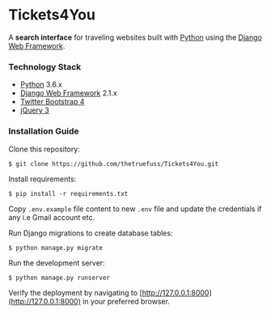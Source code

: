 # Tickets4You

A **search interface** for traveling websites built with [Python](https://www.python.org/) using the [Django Web Framework](https://www.djangoproject.com/).

### Technology Stack

* [Python](https://www.python.org/) 3.6.x
* [Django Web Framework](https://www.djangoproject.com/) 2.1.x
* [Twitter Bootstrap 4](https://getbootstrap.com/docs/4.0/getting-started/introduction/)
* [jQuery 3](https://api.jquery.com/)

### Installation Guide

Clone this repository:

```shell
$ git clone https://github.com/thetruefuss/Tickets4You.git
```

Install requirements:

```shell
$ pip install -r requirements.txt
```

Copy `.env.example` file content to new `.env` file and update the credentials if any i.e Gmail account etc.

Run Django migrations to create database tables:

```shell
$ python manage.py migrate
```

Run the development server:

```shell
$ python manage.py runserver
```

Verify the deployment by navigating to [http://127.0.0.1:8000](http://127.0.0.1:8000) in your preferred browser.
